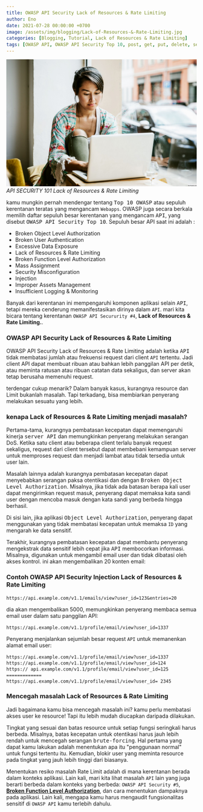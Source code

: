 ```yaml
---
title: OWASP API Security Lack of Resources & Rate Limiting
author: Eno
date: 2021-07-28 00:00:00 +0700
image: /assets/img/blogging/Lack-of-Resources-&-Rate-Limiting.jpg
categories: [Blogging, Tutorial, Lack of Resources & Rate Limiting]
tags: [OWASP API, OWASP API Security Top 10, post, get, put, delete, server API, CLient API, Grapql API, jwt, Broken User Authentication, Lack of Resources & Rate Limiting, OWASP API Security]
---
```


![img-description](/assets/img/blogging/Lack-of-Resources-&-Rate-Limiting.jpg)_API SECURITY 101 Lack of Resources & Rate Limiting_

kamu mungkin pernah mendengar tentang <kbd>Top 10 OWASP</kbd> atau sepuluh kerentanan teratas yang mengancam `Webapps`. OWASP juga secara berkala memilih daftar sepuluh besar kerentanan yang mengancam <kbd>API</kbd>, yang disebut <kbd>OWASP API Security Top 10</kbd>. Sepuluh besar API saat ini adalah :

- Broken Object Level Authorization 
- Broken User Authentication
- Excessive Data Exposure
- Lack of Resources & Rate Limiting
- Broken Function Level Authorization
- Mass Assignment
- Security Misconfiguration 
- Injection
- Improper Assets Management
- Insufficient Logging & Monitoring

Banyak dari kerentanan ini mempengaruhi komponen aplikasi selain <kbd>API</kbd>, tetapi mereka cenderung memanifestasikan dirinya dalam `API`. mari kita bicara tentang kerentanan `OWASP API Secururity #4`, **Lack of Resources & Rate Limiting.**.

### OWASP API Security Lack of Resources & Rate Limiting

OWASP API Security Lack of Resources & Rate Limiting adalah ketika <kbd>API</kbd> tidak membatasi jumlah atau frekuensi request dari client `API` tertentu. Jadi client API dapat membuat ribuan atau bahkan lebih panggilan API per detik, atau meminta ratusan atau ribuan catatan data sekaligus, dan server akan tetap berusaha memenuhi request.

terdengar cukup menarik? Dalam banyak kasus, kurangnya resource dan Limit bukanlah masalah. Tapi terkadang, bisa membiarkan penyerang melakukan sesuatu yang lebih.

### kenapa Lack of Resources & Rate Limiting menjadi masalah?

Pertama-tama, kurangnya pembatasan kecepatan dapat memengaruhi kinerja <kbd>server API</kbd> dan memungkinkan penyerang melakukan serangan DoS. Ketika satu client atau beberapa client terlalu banyak request sekaligus, request dari client tersebut dapat membebani kemampuan server untuk memproses request dan menjadi lambat atau tidak tersedia untuk user lain.

Masalah lainnya adalah kurangnya pembatasan kecepatan dapat menyebabkan serangan paksa otentikasi dan dengan <kbd>Broken Object Level Authorization</kbd>. Misalnya, jika tidak ada batasan berapa kali user dapat mengirimkan request masuk, penyerang dapat memaksa kata sandi user dengan mencoba masuk dengan kata sandi yang berbeda hingga berhasil. 

Di sisi lain, jika aplikasi <kbd>Object Level Authorization</kbd>, penyerang dapat menggunakan yang tidak membatasi kecepatan untuk memaksa `ID` yang mengarah ke data sensitif.

Terakhir, kurangnya pembatasan kecepatan dapat membantu penyerang mengekstrak data sensitif lebih cepat jika <kbd>API</kbd> membocorkan informasi. Misalnya, digunakan untuk mengambil email user dan tidak dibatasi oleh akses kontrol. ini akan mengembalikan 20 konten email:

### Contoh OWASP API Security Injection Lack of Resources & Rate Limiting

```
https://api.example.com/v1.1/emails/view?user_id=123&entries=20
```

dia akan mengembalikan 5000, memungkinkan penyerang membaca semua email user dalam satu panggilan API:

```
https://api.example.com/v1.1/profile/email/view?user_id=1337
```

Penyerang menjalankan sejumlah besar request `API` untuk memanenkan alamat email user:

```
https://api.example.com/v1.1/profile/email/view?user_id=1337 
https://api.example.com/v1.1/profile/email/view?user_id=124 
https:// api.example.com/v1.1/profile/email/view?user_id=125 
=============
https://api.example.com/v1.1/profile/email/view?user_id= 2345
```

### Mencegah masalah Lack of Resources & Rate Limiting

Jadi bagaimana kamu bisa mencegah masalah ini? 
kamu perlu membatasi akses user ke resource! Tapi itu lebih mudah diucapkan daripada dilakukan.

Tingkat yang sesuai dan batas resource untuk setiap fungsi seringkali harus berbeda. Misalnya, batas kecepatan untuk otentikasi harus jauh lebih rendah untuk mencegah serangan <kbd>brute-forcing</kbd>. Hal pertama yang dapat kamu lakukan adalah menentukan apa itu "penggunaan normal" untuk fungsi tertentu itu. Kemudian, blokir user yang meminta resource pada tingkat yang jauh lebih tinggi dari biasanya.

Menentukan resiko masalah Rate Limit adalah di mana kerentanan berada dalam konteks aplikasi. Lain kali, mari kita lihat masalah `API` lain yang juga berarti berbeda dalam konteks yang berbeda: `OWASP API Security #5`, [**Broken Function Level Authorization**](https://itsec.ac.id/Function-Level-Authorizationd), dan cara menentukan dampaknya pada aplikasi. Lain kali, mengapa kamu harus mengaudit fungsionalitas sensitif di `OWASP API` kamu terlebih dahulu.
